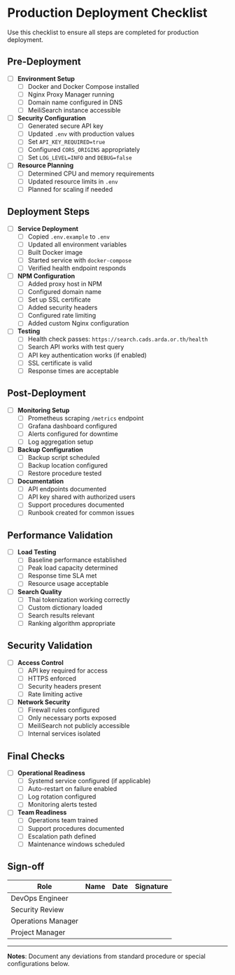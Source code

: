 # Production Deployment Checklist

Use this checklist to ensure all steps are completed for production deployment.

## Pre-Deployment

- [ ] **Environment Setup**
  - [ ] Docker and Docker Compose installed
  - [ ] Nginx Proxy Manager running
  - [ ] Domain name configured in DNS
  - [ ] MeiliSearch instance accessible

- [ ] **Security Configuration**
  - [ ] Generated secure API key
  - [ ] Updated `.env` with production values
  - [ ] Set `API_KEY_REQUIRED=true`
  - [ ] Configured `CORS_ORIGINS` appropriately
  - [ ] Set `LOG_LEVEL=INFO` and `DEBUG=false`

- [ ] **Resource Planning**
  - [ ] Determined CPU and memory requirements
  - [ ] Updated resource limits in `.env`
  - [ ] Planned for scaling if needed

## Deployment Steps

- [ ] **Service Deployment**
  - [ ] Copied `.env.example` to `.env`
  - [ ] Updated all environment variables
  - [ ] Built Docker image
  - [ ] Started service with `docker-compose`
  - [ ] Verified health endpoint responds

- [ ] **NPM Configuration**
  - [ ] Added proxy host in NPM
  - [ ] Configured domain name
  - [ ] Set up SSL certificate
  - [ ] Added security headers
  - [ ] Configured rate limiting
  - [ ] Added custom Nginx configuration

- [ ] **Testing**
  - [ ] Health check passes: `https://search.cads.arda.or.th/health`
  - [ ] Search API works with test query
  - [ ] API key authentication works (if enabled)
  - [ ] SSL certificate is valid
  - [ ] Response times are acceptable

## Post-Deployment

- [ ] **Monitoring Setup**
  - [ ] Prometheus scraping `/metrics` endpoint
  - [ ] Grafana dashboard configured
  - [ ] Alerts configured for downtime
  - [ ] Log aggregation setup

- [ ] **Backup Configuration**
  - [ ] Backup script scheduled
  - [ ] Backup location configured
  - [ ] Restore procedure tested

- [ ] **Documentation**
  - [ ] API endpoints documented
  - [ ] API key shared with authorized users
  - [ ] Support procedures documented
  - [ ] Runbook created for common issues

## Performance Validation

- [ ] **Load Testing**
  - [ ] Baseline performance established
  - [ ] Peak load capacity determined
  - [ ] Response time SLA met
  - [ ] Resource usage acceptable

- [ ] **Search Quality**
  - [ ] Thai tokenization working correctly
  - [ ] Custom dictionary loaded
  - [ ] Search results relevant
  - [ ] Ranking algorithm appropriate

## Security Validation

- [ ] **Access Control**
  - [ ] API key required for access
  - [ ] HTTPS enforced
  - [ ] Security headers present
  - [ ] Rate limiting active

- [ ] **Network Security**
  - [ ] Firewall rules configured
  - [ ] Only necessary ports exposed
  - [ ] MeiliSearch not publicly accessible
  - [ ] Internal services isolated

## Final Checks

- [ ] **Operational Readiness**
  - [ ] Systemd service configured (if applicable)
  - [ ] Auto-restart on failure enabled
  - [ ] Log rotation configured
  - [ ] Monitoring alerts tested

- [ ] **Team Readiness**
  - [ ] Operations team trained
  - [ ] Support procedures documented
  - [ ] Escalation path defined
  - [ ] Maintenance windows scheduled

## Sign-off

| Role | Name | Date | Signature |
|------|------|------|-----------|
| DevOps Engineer | | | |
| Security Review | | | |
| Operations Manager | | | |
| Project Manager | | | |

---

**Notes**: Document any deviations from standard procedure or special configurations below.
